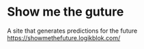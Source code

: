 # Show me the guture
A site that generates predictions for the future
https://showmethefuture.logikblok.com/
